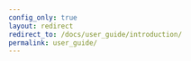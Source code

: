 ```yaml
---
config_only: true
layout: redirect
redirect_to: /docs/user_guide/introduction/
permalink: user_guide/
---
```


